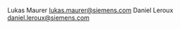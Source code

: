 <!--
SPDX-FileCopyrightText: 2023 Siemens AG

SPDX-License-Identifier: MIT
-->

Lukas Maurer <lukas.maurer@siemens.com>
Daniel Leroux <daniel.leroux@siemens.com>
